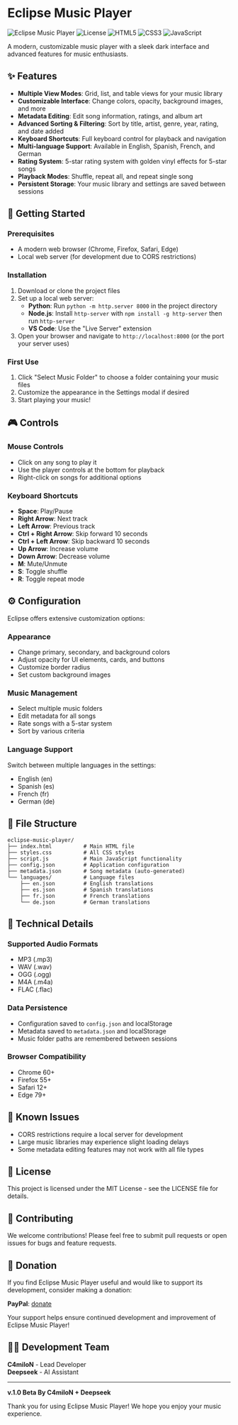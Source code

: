 # Eclipse Music Player

![Eclipse Music Player](https://img.shields.io/badge/Version-1.0_Beta-blue.svg)
![License](https://img.shields.io/badge/License-MIT-green.svg)
![HTML5](https://img.shields.io/badge/HTML5-E34F26?style=flat&logo=html5&logoColor=white)
![CSS3](https://img.shields.io/badge/CSS3-1572B6?style=flat&logo=css3&logoColor=white)
![JavaScript](https://img.shields.io/badge/JavaScript-F7DF1E?style=flat&logo=javascript&logoColor=black)

A modern, customizable music player with a sleek dark interface and advanced features for music enthusiasts.

## ✨ Features

- **Multiple View Modes**: Grid, list, and table views for your music library
- **Customizable Interface**: Change colors, opacity, background images, and more
- **Metadata Editing**: Edit song information, ratings, and album art
- **Advanced Sorting & Filtering**: Sort by title, artist, genre, year, rating, and date added
- **Keyboard Shortcuts**: Full keyboard control for playback and navigation
- **Multi-language Support**: Available in English, Spanish, French, and German
- **Rating System**: 5-star rating system with golden vinyl effects for 5-star songs
- **Playback Modes**: Shuffle, repeat all, and repeat single song
- **Persistent Storage**: Your music library and settings are saved between sessions

## 🚀 Getting Started

### Prerequisites

- A modern web browser (Chrome, Firefox, Safari, Edge)
- Local web server (for development due to CORS restrictions)

### Installation

1. Download or clone the project files
2. Set up a local web server:
   - **Python**: Run `python -m http.server 8000` in the project directory
   - **Node.js**: Install `http-server` with `npm install -g http-server` then run `http-server`
   - **VS Code**: Use the "Live Server" extension
3. Open your browser and navigate to `http://localhost:8000` (or the port your server uses)

### First Use

1. Click "Select Music Folder" to choose a folder containing your music files
2. Customize the appearance in the Settings modal if desired
3. Start playing your music!

## 🎮 Controls

### Mouse Controls
- Click on any song to play it
- Use the player controls at the bottom for playback
- Right-click on songs for additional options

### Keyboard Shortcuts
- **Space**: Play/Pause
- **Right Arrow**: Next track
- **Left Arrow**: Previous track
- **Ctrl + Right Arrow**: Skip forward 10 seconds
- **Ctrl + Left Arrow**: Skip backward 10 seconds
- **Up Arrow**: Increase volume
- **Down Arrow**: Decrease volume
- **M**: Mute/Unmute
- **S**: Toggle shuffle
- **R**: Toggle repeat mode

## ⚙️ Configuration

Eclipse offers extensive customization options:

### Appearance
- Change primary, secondary, and background colors
- Adjust opacity for UI elements, cards, and buttons
- Customize border radius
- Set custom background images

### Music Management
- Select multiple music folders
- Edit metadata for all songs
- Rate songs with a 5-star system
- Sort by various criteria

### Language Support
Switch between multiple languages in the settings:
- English (en)
- Spanish (es)
- French (fr)
- German (de)

## 📁 File Structure

```
eclipse-music-player/
├── index.html          # Main HTML file
├── styles.css          # All CSS styles
├── script.js           # Main JavaScript functionality
├── config.json         # Application configuration
├── metadata.json       # Song metadata (auto-generated)
└── languages/          # Language files
    ├── en.json         # English translations
    ├── es.json         # Spanish translations
    ├── fr.json         # French translations
    └── de.json         # German translations
```

## 🔧 Technical Details

### Supported Audio Formats
- MP3 (.mp3)
- WAV (.wav)
- OGG (.ogg)
- M4A (.m4a)
- FLAC (.flac)

### Data Persistence
- Configuration saved to `config.json` and localStorage
- Metadata saved to `metadata.json` and localStorage
- Music folder paths are remembered between sessions

### Browser Compatibility
- Chrome 60+
- Firefox 55+
- Safari 12+
- Edge 79+

## 🐛 Known Issues

- CORS restrictions require a local server for development
- Large music libraries may experience slight loading delays
- Some metadata editing features may not work with all file types

## 📝 License

This project is licensed under the MIT License - see the LICENSE file for details.

## 🤝 Contributing

We welcome contributions! Please feel free to submit pull requests or open issues for bugs and feature requests.

## 💖 Donation

If you find Eclipse Music Player useful and would like to support its development, consider making a donation:

**PayPal**: [donate](https://www.paypal.com/paypalme/C4miloN)

Your support helps ensure continued development and improvement of Eclipse Music Player!

## 👨‍💻 Development Team

**C4miloN** - Lead Developer  
**Deepseek** - AI Assistant

---

**v.1.0 Beta By C4miloN + Deepseek**


Thank you for using Eclipse Music Player! We hope you enjoy your music experience.
